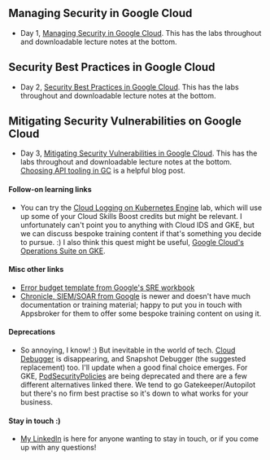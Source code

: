 ## Managing Security in Google Cloud
- Day 1, [Managing Security in Google Cloud](https://www.cloudskillsboost.google/course_templates/382). This has the labs throughout and downloadable lecture notes at the bottom.
## Security Best Practices in Google Cloud
- Day 2, [Security Best Practices in Google Cloud](https://www.cloudskillsboost.google/course_templates/87). This has the labs throughout and downloadable lecture notes at the bottom.
## Mitigating Security Vulnerabilities on Google Cloud
- Day 3, [Mitigating Security Vulnerabilities in Google Cloud](https://www.cloudskillsboost.google/course_templates/88). This has the labs throughout and downloadable lecture notes at the bottom. [Choosing API tooling in GC](https://cloud.google.com/blog/products/application-modernization/choosing-between-apigee-api-gateway-and-cloud-endpoints) is a helpful blog post.
#### Follow-on learning links
- You can try the [Cloud Logging on Kubernetes Engine](https://www.cloudskillsboost.google/focuses/10910?parent=catalog) lab, which will use up some of your Cloud Skills Boost credits but might be relevant. I unfortunately can't point you to anything with Cloud IDS and GKE, but we can discuss bespoke training content if that's something you decide to pursue. :) I also think this quest might be useful, [Google Cloud's Operations Suite on GKE](https://www.cloudskillsboost.google/quests/133). 
#### Misc other links
- [Error budget template from Google's SRE workbook](https://sre.google/workbook/error-budget-policy/)
- [Chronicle, SIEM/SOAR from Google](https://chronicle.security/) is newer and doesn't have much documentation or training material; happy to put you in touch with Appsbroker for them to offer some bespoke training content on using it.
#### Deprecations
- So annoying, I know! :) But inevitable in the world of tech. [Cloud Debugger](https://cloud.google.com/debugger/docs/deprecations) is disappearing, and Snapshot Debugger (the suggested replacement) too. I'll update when a good final choice emerges. For GKE, [PodSecurityPolicies](https://cloud.google.com/kubernetes-engine/docs/deprecations/podsecuritypolicy) are being deprecated and there are a few different alternatives linked there. We tend to go Gatekeeper/Autopilot but there's no firm best practise so it's down to what works for your business.
#### Stay in touch :)
- [My LinkedIn](https://www.linkedin.com/in/virginiaeroberts/) is here for anyone wanting to stay in touch, or if you come up with any questions!



